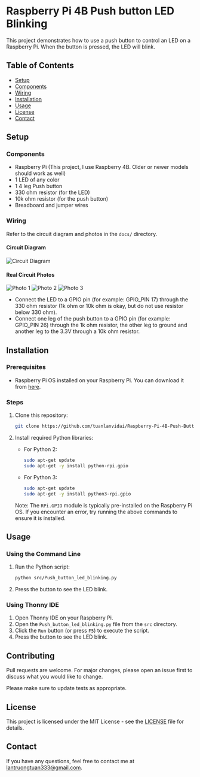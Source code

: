 # Raspberry Pi 4B Push button LED Blinking

This project demonstrates how to use a push button to control an LED on a Raspberry Pi. When the button is pressed, the LED will blink.

## Table of Contents
- [Setup](#setup)
- [Components](#components)
- [Wiring](#wiring)
- [Installation](#installation)
- [Usage](#usage)
- [License](#license)
- [Contact](#contact)

## Setup
### Components
- Raspberry Pi (This project, I use Raspberry 4B. Older or newer models should work as well)
- 1 LED of any color
- 1 4 leg Push button
- 330 ohm resistor (for the LED)
- 10k ohm resistor (for the push button)
- Breadboard and jumper wires

### Wiring
Refer to the circuit diagram and photos in the `docs/` directory.

#### Circuit Diagram
![Circuit Diagram](docs/circuit_diagram.png)

#### Real Circuit Photos
![Photo 1](docs/photos/Photo1.jpg)
![Photo 2](docs/photos/Photo2.jpg)
![Photo 3](docs/photos/Photo3.jpg)

- Connect the LED to a GPIO pin (for example: GPIO_PIN 17) through the 330 ohm resistor (1k ohm or 10k ohm is okay, but do not use resistor below 330 ohm).
- Connect one leg of the push button to a GPIO pin (for example: GPIO_PIN 26) through the 1k ohm resistor, the other leg to ground and another leg to the 3.3V through a 10k ohm resistor.

## Installation
### Prerequisites
- Raspberry Pi OS installed on your Raspberry Pi. You can download it from [here](https://www.raspberrypi.org/software/).

### Steps
1. Clone this repository:
    ```bash
    git clone https://github.com/tuanlanvidai/Raspberry-Pi-4B-Push-Button-LED-Blinking.git
    ```
2. Install required Python libraries:
    - For Python 2:
      ```bash
      sudo apt-get update
      sudo apt-get -y install python-rpi.gpio
      ```
    - For Python 3:
      ```bash
      sudo apt-get update
      sudo apt-get -y install python3-rpi.gpio
      ```

    Note: The `RPi.GPIO` module is typically pre-installed on the Raspberry Pi OS. If you encounter an error, try running the above commands to ensure it is installed.

## Usage
### Using the Command Line
1. Run the Python script:
    ```bash
    python src/Push_button_led_blinking.py
    ```
2. Press the button to see the LED blink.

### Using Thonny IDE
1. Open Thonny IDE on your Raspberry Pi.
2. Open the `Push_button_led_blinking.py` file from the `src` directory.
3. Click the `Run` button (or press `F5`) to execute the script.
4. Press the button to see the LED blink.


## Contributing

Pull requests are welcome. For major changes, please open an issue first
to discuss what you would like to change.

Please make sure to update tests as appropriate.

## License
This project is licensed under the MIT License - see the [LICENSE](LICENSE) file for details.

## Contact
If you have any questions, feel free to contact me at [lantruongtuan333@gmail.com](mailto:lantruongtuan333@gmail.com).